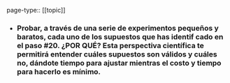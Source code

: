 page-type:: [[topic]]
- ### Probar, a través de una serie de experimentos pequeños y baratos, cada uno de los supuestos que has identif cado en el paso #20. ¿POR QUÉ? Esta perspectiva científica te permitirá entender cuáles supuestos son válidos y cuáles no, dándote tiempo para ajustar mientras el costo y tiempo para hacerlo es mínimo.



